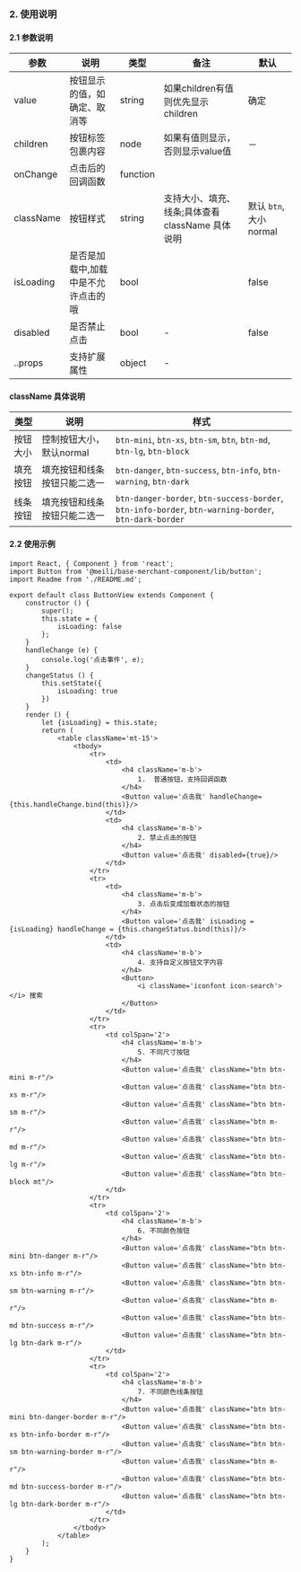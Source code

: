### 2. 使用说明

#### 2.1 参数说明

| 参数        | 说明           | 类型         |  备注       |   默认       |
| ------------ | ------------- | ------------ | ------------  |------------  |
| value   | 按钮显示的值，如确定、取消等    | string       |  如果children有值则优先显示children  |   确定  |
| children   | 按钮标签包裹内容    | node   |   如果有值则显示，否则显示value值  |   －  |
| onChange       | 点击后的回调函数    | function       |  |     |
| className | 按钮样式 | string | 支持大小、填充、线条;具体查看className 具体说明| 默认 `btn`, 大小normal |
| isLoading       | 是否是加载中,加载中是不允许点击的哦   | bool       |    |  false   |
| disabled       |  是否禁止点击    |    bool    | -    |   false  |
| ..props | 支持扩展属性 | object | - |


#### className 具体说明

| 类型        | 说明           | 样式         |
| ------------ | ------------- | ------------ |
| 按钮大小   | 控制按钮大小，默认normal    |   `btn-mini`, `btn-xs`, `btn-sm`, `btn`, `btn-md`, `btn-lg`, `btn-block` |
| 填充按钮   | 填充按钮和线条按钮只能二选一    |   `btn-danger`, `btn-success`, `btn-info`, `btn-warning`, `btn-dark` |
| 线条按钮   | 填充按钮和线条按钮只能二选一    |   `btn-danger-border`, `btn-success-border`, `btn-info-border`, `btn-warning-border`, `btn-dark-border` |

#### 2.2 使用示例

	import React, { Component } from 'react';
	import Button from '@meili/base-merchant-component/lib/button';
	import Readme from './README.md';

	export default class ButtonView extends Component {
	    constructor () {
	        super();
	        this.state = {
	            isLoading: false
	        };
	    }
	    handleChange (e) {
	        console.log('点击事件', e);
	    }
	    changeStatus () {
	        this.setState({
	            isLoading: true
	        })
	    }
	    render () {
	        let {isLoading} = this.state;
	        return (
	            <table className='mt-15'>
                    <tbody>
                        <tr>
                            <td>
                                <h4 className='m-b'>
                                    1.  普通按钮，支持回调函数
                                </h4>
                                <Button value='点击我' handleChange={this.handleChange.bind(this)}/>
                            </td>
                            <td>
                                <h4 className='m-b'>
                                    2. 禁止点击的按钮
                                </h4>
                                <Button value='点击我' disabled={true}/>
                            </td>
                        </tr>
                        <tr>
                            <td>
                                <h4 className='m-b'>
                                    3. 点击后变成加载状态的按钮
                                </h4>
                                <Button value='点击我' isLoading = {isLoading} handleChange = {this.changeStatus.bind(this)}/>
                            </td>
                            <td>
                                <h4 className='m-b'>
                                    4. 支持自定义按钮文字内容
                                </h4>
                                <Button>
                                    <i className='iconfont icon-search'></i> 搜索
                                </Button>
                            </td>
                        </tr>
                        <tr>
                            <td colSpan='2'>
                                <h4 className='m-b'>
                                    5. 不同尺寸按钮
                                </h4>
                                <Button value='点击我' className="btn btn-mini m-r"/>
                                <Button value='点击我' className="btn btn-xs m-r"/>
                                <Button value='点击我' className="btn btn-sm m-r"/>
                                <Button value='点击我' className="btn m-r"/>
                                <Button value='点击我' className="btn btn-md m-r"/>
                                <Button value='点击我' className="btn btn-lg m-r"/>
                                <Button value='点击我' className="btn btn-block mt"/>
                            </td>
                        </tr>
                        <tr>
                            <td colSpan='2'>
                                <h4 className='m-b'>
                                    6. 不同颜色按钮
                                </h4>
                                <Button value='点击我' className="btn btn-mini btn-danger m-r"/>
                                <Button value='点击我' className="btn btn-xs btn-info m-r"/>
                                <Button value='点击我' className="btn btn-sm btn-warning m-r"/>
                                <Button value='点击我' className="btn m-r"/>
                                <Button value='点击我' className="btn btn-md btn-success m-r"/>
                                <Button value='点击我' className="btn btn-lg btn-dark m-r"/>
                            </td>
                        </tr>
                        <tr>
                            <td colSpan='2'>
                                <h4 className='m-b'>
                                    7. 不同颜色线条按钮
                                </h4>
                                <Button value='点击我' className="btn btn-mini btn-danger-border m-r"/>
                                <Button value='点击我' className="btn btn-xs btn-info-border m-r"/>
                                <Button value='点击我' className="btn btn-sm btn-warning-border m-r"/>
                                <Button value='点击我' className="btn m-r"/>
                                <Button value='点击我' className="btn btn-md btn-success-border m-r"/>
                                <Button value='点击我' className="btn btn-lg btn-dark-border m-r"/>
                            </td>
                        </tr>
                    </tbody>
                </table>
	        );
	    }
	}